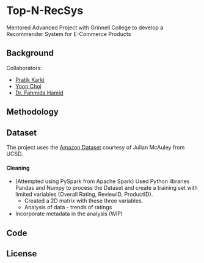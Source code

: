 # Top-N-RecSys

Mentored Advanced Project with Grinnell College to develop a Recommender System for E-Commerce Products

## Background

Collaborators:

- [Pratik Karki](https://github.com/karkipra/)
- [Yoon Choi](https://github.com/yoonchoi67)
- [Dr. Fahmida Hamid](https://github.com/FahmidaHamid)

## Methodology


## Dataset

The project uses the [Amazon Dataset](https://nijianmo.github.io/amazon/index.html) courtesy of Julian McAuley from UCSD.

#### Cleaning

- (Attempted using PySpark from Apache Spark) Used Python libraries Pandas and Numpy to process the Dataset and create a training set with limited variables (Overall Rating, ReviewID, ProductID).
  - Created a 2D matrix with these three variables.
  - Analysis of data - trends of ratings
- Incorporate metadata in the analysis (WIP)  

## Code


## License
